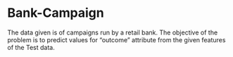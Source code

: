 # Bank-Campaign
The data given is of campaigns run by a retail bank. The objective of the problem is to predict values for “outcome” attribute from the given features of the Test data.
